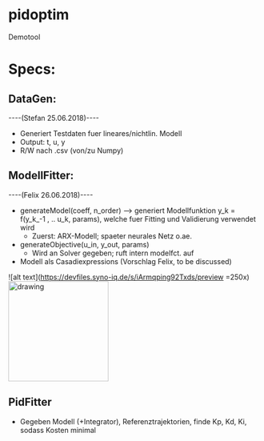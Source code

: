 # pidoptim

Demotool

# Specs:

## DataGen:
----(Stefan 25.06.2018)----
- Generiert Testdaten fuer lineares/nichtlin. Modell
- Output: t, u, y
- R/W nach .csv (von/zu Numpy)

## ModellFitter:
----(Felix 26.06.2018)----
- generateModel(coeff, n_order) --> generiert Modellfunktion y_k = f(y_k_-1 , .. u_k, params), welche fuer Fitting und Validierung verwendet wird
	-	Zuerst: ARX-Modell; spaeter neurales Netz o.ae.
- generateObjective(u_in, y_out, params)
 	- Wird an Solver gegeben; ruft intern modelfct. auf
- Modell als Casadiexpressions (Vorschlag Felix, to be discussed)

![alt text](https://devfiles.syno-iq.de/s/iArmqping92Txds/preview =250x)
<img src="https://devfiles.syno-iq.de/s/iArmqping92Txds/preview" alt="drawing" width="200px"/>


## PidFitter

- Gegeben Modell (+Integrator), Referenztrajektorien, finde Kp, Kd, Ki, sodass Kosten minimal
